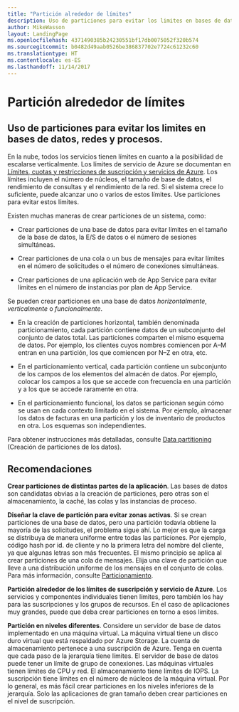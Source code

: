 ```yaml
---
title: "Partición alrededor de límites"
description: Uso de particiones para evitar los limites en bases de datos, redes y procesos.
author: MikeWasson
layout: LandingPage
ms.openlocfilehash: 4371490385b24230551bf17db0075052f320b574
ms.sourcegitcommit: b0482d49aab0526be386837702e7724c61232c60
ms.translationtype: HT
ms.contentlocale: es-ES
ms.lasthandoff: 11/14/2017
---
```

# <a name="partition-around-limits"></a>Partición alrededor de límites

## <a name="use-partitioning-to-work-around-database-network-and-compute-limits"></a>Uso de particiones para evitar los limites en bases de datos, redes y procesos.

En la nube, todos los servicios tienen límites en cuanto a la posibilidad de escalarse verticalmente. Los límites de servicio de Azure se documentan en [Límites, cuotas y restricciones de suscripción y servicios de Azure][azure-limits]. Los límites incluyen el número de núcleos, el tamaño de base de datos, el rendimiento de consultas y el rendimiento de la red. Si el sistema crece lo suficiente, puede alcanzar uno o varios de estos límites. Use particiones para evitar estos límites.

Existen muchas maneras de crear particiones de un sistema, como:

- Crear particiones de una base de datos para evitar límites en el tamaño de la base de datos, la E/S de datos o el número de sesiones simultáneas.

- Crear particiones de una cola o un bus de mensajes para evitar límites en el número de solicitudes o el número de conexiones simultáneas.

- Crear particiones de una aplicación web de App Service para evitar límites en el número de instancias por plan de App Service. 

Se pueden crear particiones en una base de datos *horizontalmente*, *verticalmente* o *funcionalmente*.

- En la creación de particiones horizontal, también denominada particionamiento, cada partición contiene datos de un subconjunto del conjunto de datos total. Las particiones comparten el mismo esquema de datos. Por ejemplo, los clientes cuyos nombres comiencen por A&ndash;M entran en una partición, los que comiencen por N&ndash;Z en otra, etc.

- En el particionamiento vertical, cada partición contiene un subconjunto de los campos de los elementos del almacén de datos. Por ejemplo, colocar los campos a los que se accede con frecuencia en una partición y a los que se accede raramente en otra.

- En el particionamiento funcional, los datos se particionan según cómo se usan en cada contexto limitado en el sistema. Por ejemplo, almacenar los datos de facturas en una partición y los de inventario de productos en otra. Los esquemas son independientes.

Para obtener instrucciones más detalladas, consulte [Data partitioning][data-partitioning-guidance] (Creación de particiones de los datos).

## <a name="recommendations"></a>Recomendaciones

**Crear particiones de distintas partes de la aplicación**. Las bases de datos son candidatas obvias a la creación de particiones, pero otras son el almacenamiento, la caché, las colas y las instancias de proceso.

**Diseñar la clave de partición para evitar zonas activas**. Si se crean particiones de una base de datos, pero una partición todavía obtiene la mayoría de las solicitudes, el problema sigue ahí. Lo mejor es que la carga se distribuya de manera uniforme entre todas las particiones. Por ejemplo, código hash por id. de cliente y no la primera letra del nombre del cliente, ya que algunas letras son más frecuentes. El mismo principio se aplica al crear particiones de una cola de mensajes. Elija una clave de partición que lleve a una distribución uniforme de los mensajes en el conjunto de colas. Para más información, consulte [Particionamiento][sharding].

**Partición alrededor de los límites de suscripción y servicio de Azure**. Los servicios y componentes individuales tienen límites, pero también los hay para las suscripciones y los grupos de recursos. En el caso de aplicaciones muy grandes, puede que deba crear particiones en torno a esos límites.  

**Partición en niveles diferentes**. Considere un servidor de base de datos implementado en una máquina virtual. La máquina virtual tiene un disco duro virtual que está respaldado por Azure Storage. La cuenta de almacenamiento pertenece a una suscripción de Azure. Tenga en cuenta que cada paso de la jerarquía tiene límites. El servidor de base de datos puede tener un límite de grupo de conexiones. Las máquinas virtuales tienen límites de CPU y red. El almacenamiento tiene límites de IOPS. La suscripción tiene límites en el número de núcleos de la máquina virtual. Por lo general, es más fácil crear particiones en los niveles inferiores de la jerarquía. Solo las aplicaciones de gran tamaño deben crear particiones en el nivel de suscripción. 

<!-- links -->

[azure-limits]: /azure/azure-subscription-service-limits
[data-partitioning-guidance]: ../../best-practices/data-partitioning.md
[sharding]: ../../patterns/sharding.md

 